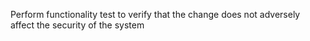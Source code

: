 Perform functionality test to verify that the change does not adversely affect the security of the system